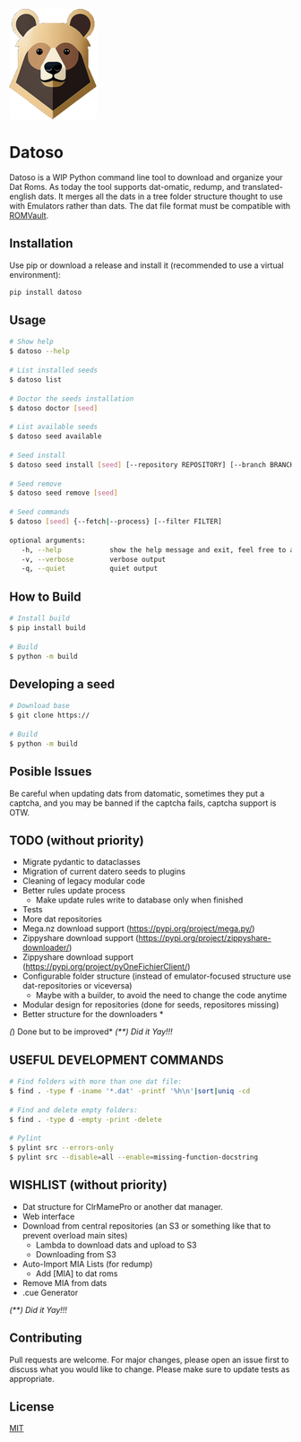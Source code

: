 ![Datoso](/bearlogo.png)

# Datoso

Datoso is a WIP Python command line tool to download and organize your Dat Roms.
As today the tool supports dat-omatic, redump, and translated-english dats.
It merges all the dats in a tree folder structure thought to use with Emulators rather than dats.
The dat file format must be compatible with [ROMVault](https://www.romvault.com/).

## Installation

Use pip or download a release and install it (recommended to use a
virtual environment):

``` bash
pip install datoso
```

## Usage

``` bash
# Show help
$ datoso --help

# List installed seeds
$ datoso list

# Doctor the seeds installation
$ datoso doctor [seed]

# List available seeds
$ datoso seed available

# Seed install
$ datoso seed install [seed] [--repository REPOSITORY] [--branch BRANCH]

# Seed remove
$ datoso seed remove [seed]

# Seed commands
$ datoso [seed] {--fetch|--process} [--filter FILTER]

optional arguments:
   -h, --help            show the help message and exit, feel free to append to other commands
   -v, --verbose         verbose output
   -q, --quiet           quiet output
```

## How to Build

``` bash
# Install build
$ pip install build

# Build
$ python -m build
```

## Developing a seed

``` bash
# Download base
$ git clone https://

# Build
$ python -m build
```

## Posible Issues

Be careful when updating dats from datomatic, sometimes they put a
captcha, and you may be banned if the captcha fails, captcha support is
OTW.

## TODO (without priority)

-   Migrate pydantic to dataclasses
-   Migration of current datero seeds to plugins
-   Cleaning of legacy modular code
-   Better rules update process
    -   Make update rules write to database only when finished
-   Tests
-   More dat repositories
-   Mega.nz download support (<https://pypi.org/project/mega.py/>)
-   Zippyshare download support (<https://pypi.org/project/zippyshare-downloader/>)
-   Zippyshare download support (<https://pypi.org/project/pyOneFichierClient/>)
-   Configurable folder structure (instead of emulator-focused structure use dat-repositories or viceversa)
    -   Maybe with a builder, to avoid the need to change the code anytime
-   Modular design for repositories (done for seeds, repositores
    missing)
-   Better structure for the downloaders \*


*(*) Done but to be improved*
*(**) Did it Yay!!!*

## USEFUL DEVELOPMENT COMMANDS

```bash
# Find folders with more than one dat file:
$ find . -type f -iname '*.dat' -printf '%h\n'|sort|uniq -cd

# Find and delete empty folders:
$ find . -type d -empty -print -delete

# Pylint
$ pylint src --errors-only
$ pylint src --disable=all --enable=missing-function-docstring
```

## WISHLIST (without priority)

-   Dat structure for ClrMamePro or another dat manager.
-   Web interface
-   Download from central repositories (an S3 or something like that to prevent overload main sites)
    -   Lambda to download dats and upload to S3
    -   Downloading from S3
-   Auto-Import MIA Lists (for redump)
    -   Add \[MIA\] to dat roms
-   Remove MIA from dats
-   .cue Generator

*(**) Did it Yay!!!*

## Contributing

Pull requests are welcome. For major changes, please open an issue first to discuss what you would like to change.
Please make sure to update tests as appropriate.

## License

[MIT](https://choosealicense.com/licenses/mit/)
